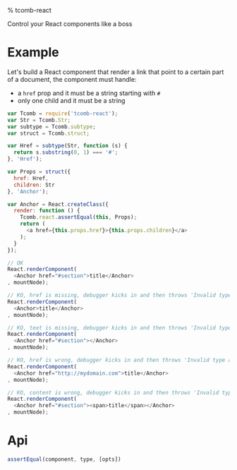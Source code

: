 % tcomb-react

Control your React components like a boss

# Example

Let's build a React component that render a link that point to a certain part of a document, the component must handle:

- a `href` prop and it must be a string starting with `#`
- only one child and it must be a string

```js
var Tcomb = require('tcomb-react');
var Str = Tcomb.Str;
var subtype = Tcomb.subtype;
var struct = Tcomb.struct;

var Href = subtype(Str, function (s) {
  return s.substring(0, 1) === '#';
}, 'Href');

var Props = struct({
  href: Href,
  children: Str
}, 'Anchor');

var Anchor = React.createClass({
  render: function () {
    Tcomb.react.assertEqual(this, Props);
    return (
      <a href={this.props.href}>{this.props.children}</a>
    );
  }
});

// OK
React.renderComponent(
  <Anchor href="#section">title</Anchor>
, mountNode);

// KO, href is missing, debugger kicks in and then throws 'Invalid type argument `value` of value `undefined` supplied to `Str`, expected a `Str`.'
React.renderComponent(
  <Anchor>title</Anchor>
, mountNode);

// KO, text is missing, debugger kicks in and then throws 'Invalid type argument `value` of value `undefined` supplied to `Str`, expected a `Str`.'
React.renderComponent(
  <Anchor href="#section"></Anchor>
, mountNode);

// KO, href is wrong, debugger kicks in and then throws 'Invalid type argument `value` of value `"http://mydomain.com"` supplied to `Href`, expected a valid value for the predicate.'
React.renderComponent(
  <Anchor href="http://mydomain.com">title</Anchor>
, mountNode);

// KO, content is wrong, debugger kicks in and then throws 'Invalid type argument `value` of value `{"children":"title","__type__":"span"}` supplied to `Str`, expected a `Str`.'
React.renderComponent(
  <Anchor href="#section"><span>title</span></Anchor>
, mountNode);
```

# Api

```js
assertEqual(component, type, [opts])
```